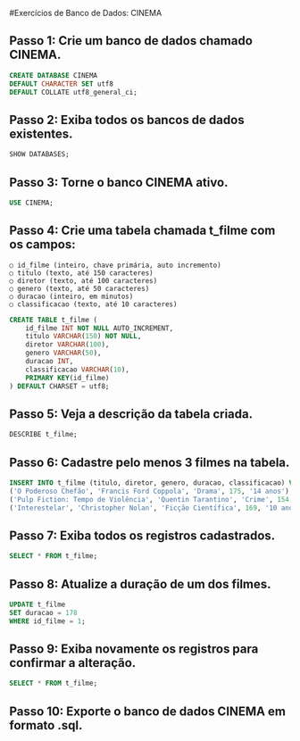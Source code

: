 #Exercícios de Banco de Dados: CINEMA


## Passo 1: Crie um banco de dados chamado CINEMA.
```sql
CREATE DATABASE CINEMA
DEFAULT CHARACTER SET utf8
DEFAULT COLLATE utf8_general_ci;
```

## Passo 2: Exiba todos os bancos de dados existentes.

```sql
SHOW DATABASES;
```

## Passo 3: Torne o banco CINEMA ativo.

```sql
USE CINEMA;
```

## Passo 4: Crie uma tabela chamada t_filme com os campos:

```
○ id_filme (inteiro, chave primária, auto incremento)
○ titulo (texto, até 150 caracteres)
○ diretor (texto, até 100 caracteres)
○ genero (texto, até 50 caracteres)
○ duracao (inteiro, em minutos)
○ classificacao (texto, até 10 caracteres)
```

```sql
CREATE TABLE t_filme (
    id_filme INT NOT NULL AUTO_INCREMENT,
    titulo VARCHAR(150) NOT NULL,
    diretor VARCHAR(100),
    genero VARCHAR(50),
    duracao INT,
    classificacao VARCHAR(10),
    PRIMARY KEY(id_filme)
) DEFAULT CHARSET = utf8;
```

## Passo 5: Veja a descrição da tabela criada.
```sql
DESCRIBE t_filme;
```

## Passo 6: Cadastre pelo menos 3 filmes na tabela.

```sql
INSERT INTO t_filme (titulo, diretor, genero, duracao, classificacao) VALUES
('O Poderoso Chefão', 'Francis Ford Coppola', 'Drama', 175, '14 anos'),
('Pulp Fiction: Tempo de Violência', 'Quentin Tarantino', 'Crime', 154, '18 anos'),
('Interestelar', 'Christopher Nolan', 'Ficção Científica', 169, '10 anos');
```

## Passo 7: Exiba todos os registros cadastrados.

```sql
SELECT * FROM t_filme;
```

## Passo 8: Atualize a duração de um dos filmes.

```sql
UPDATE t_filme
SET duracao = 178
WHERE id_filme = 1;
```

## Passo 9: Exiba novamente os registros para confirmar a alteração.

```sql
SELECT * FROM t_filme;
```

## Passo 10: Exporte o banco de dados CINEMA em formato .sql.

